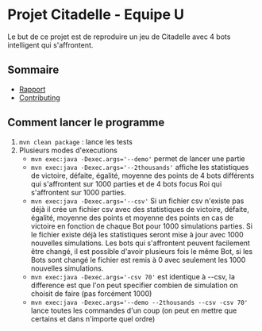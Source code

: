 # Projet Citadelle - Equipe U
Le but de ce projet est de reproduire un jeu de Citadelle avec 4 bots intelligent qui s'affrontent.

## Sommaire
* [Rapport](documentation/RAPPORT-U.md)
* [Contributing](documentation/CONTRIBUTING.md)

## Comment lancer le programme
1. `mvn clean package` : lance les tests
1. Plusieurs modes d'executions
   * `mvn exec:java -Dexec.args='--demo'` permet de lancer une partie
   * `mvn exec:java -Dexec.args='--2thousands'` affiche les statistiques de victoire, défaite, égalité, moyenne des points de 4 bots différents qui s'affrontent sur 1000 parties et de 4 bots focus Roi qui s'affrontent sur 1000 parties.
   * `mvn exec:java -Dexec.args='--csv'` Si un fichier csv n'existe pas déjà il crée un fichier csv avec des statistiques de victoire, défaite, égalité, moyenne des points et moyenne des points en cas de victoire en fonction de chaque Bot pour 1000 simulations parties.
Si le fichier existe déjà les statistiques seront mise à jour avec 1000 nouvelles simulations.
Les bots qui s'affrontent peuvent facilement être changé, il est possible d'avoir plusieurs fois le même Bot, si les Bots sont changé le fichier est remis à 0 avec seulement les 1000 nouvelles simulations.
   * `mvn exec:java -Dexec.args='-csv 70'` est identique à --csv, la difference est que l'on peut specifier combien de simulation on choisit de faire (pas forcément 1000)
   * `mvn exec:java -Dexec.args='--demo --2thousands --csv -csv 70'` lance toutes les commandes d'un coup (on peut en mettre que certains et dans n'importe quel ordre)